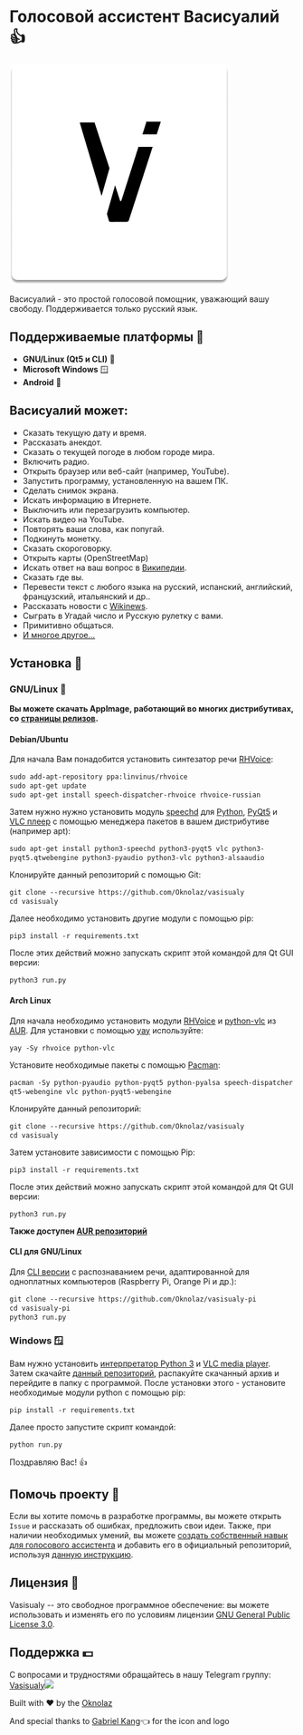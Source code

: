 # Голосовой ассистент Васисуалий :+1:
[<img src="vasisualy/assets/icons/white icon.png"></img>]()

Васисуалий - это простой голосовой помощник, уважающий вашу свободу. Поддерживается только русский язык.
## Поддерживаемые платформы :floppy_disk:
- **GNU/Linux (Qt5 и CLI)** :penguin:
- **Microsoft Windows** :window:
- **Android** :robot:
## Васисуалий может:
- Сказать текущую дату и время.
- Рассказать анекдот.
- Сказать о текущей погоде в любом городе мира.
- Включить радио.
- Открыть браузер или веб-сайт (например, YouTube).
- Запустить программу, установленную на вашем ПК.
- Сделать снимок экрана.
- Искать информацию в Итернете.
- Выключить или перезагрузить компьютер.
- Искать видео на YouTube.
- Повторять ваши слова, как попугай.
- Подкинуть монетку.
- Сказать скороговорку.
- Открыть карты (OpenStreetMap)
- Искать ответ на ваш вопрос в [Википедии](https://wikipedia.org).
- Сказать где вы.
- Перевести текст с любого языка на русский, испанский, английский, французский, итальянский и др..
- Рассказать новости с [Wikinews](https://wikinews.org/).
- Сыграть в Угадай число и Русскую рулетку с вами.
- Примитивно общаться.
- [И многое другое...](https://github.com/Oknolaz/vasisualy/wiki/%D0%92%D0%BE%D0%B7%D0%BC%D0%BE%D0%B6%D0%BD%D0%BE%D1%81%D1%82%D0%B8)

## Установка :dvd:
### GNU/Linux :penguin:
**Вы можете скачать AppImage, работающий во многих дистрибутивах, со [страницы релизов](https://github.com/Oknolaz/vasisualy/releases).**
#### Debian/Ubuntu
Для начала Вам понадобится установить синтезатор речи [RHVoice](https://github.com/Olga-Yakovleva/RHVoice/):
```
sudo add-apt-repository ppa:linvinus/rhvoice
sudo apt-get update
sudo apt-get install speech-dispatcher-rhvoice rhvoice-russian
```
Затем нужно нужно установить модуль [speechd](https://freebsoft.org/speechd) для [Python](https://python.org/), [PyQt5](https://riverbankcomputing.com/software/pyqt/) и [VLC плеер](https://videolan.org/) с помощью менеджера пакетов в вашем дистрибутиве (например apt):
```
sudo apt-get install python3-speechd python3-pyqt5 vlc python3-pyqt5.qtwebengine python3-pyaudio python3-vlc python3-alsaaudio
```
Клонируйте данный репозиторий с помощью Git:
```
git clone --recursive https://github.com/Oknolaz/vasisualy
cd vasisualy
```
Далее необходимо установить другие модули с помощью pip:
```
pip3 install -r requirements.txt
```
После этих действий можно запускать скрипт этой командой для Qt GUI версии:
```
python3 run.py
```

#### Arch Linux
Для начала необходимо установить модули [RHVoice](https://aur.archlinux.org/packages/rhvoice) и [python-vlc](https://aur.archlinux.org/packages/python-vlc/) из [AUR](https://aur.archlinux.org/). Для установки с помощью [yay](https://aur.archlinux.org/packages/yay/) используйте:
```
yay -Sy rhvoice python-vlc
```
Установите необходимые пакеты с помощью [Pacman](https://wiki.archlinux.org/index.php/Pacman_(%D0%A0%D1%83%D1%81%D1%81%D0%BA%D0%B8%D0%B9)):
```
pacman -Sy python-pyaudio python-pyqt5 python-pyalsa speech-dispatcher qt5-webengine vlc python-pyqt5-webengine
```
Клонируйте данный репозиторий:
```
git clone --recursive https://github.com/Oknolaz/vasisualy
cd vasisualy
```
Затем установите зависимости с помощью Pip:
```
pip3 install -r requirements.txt
```
После этих действий можно запускать скрипт этой командой для Qt GUI версии:
```
python3 run.py
```
**Также доступен [AUR репозиторий](https://aur.archlinux.org/packages/vasisualy-git/)**
#### CLI для GNU/Linux 
Для [CLI версии](https://github.com/Oknolaz/vasisualy-pi) с распознаванием речи, адаптированной для одноплатных компьютеров (Raspberry Pi, Orange Pi и др.):
```
git clone --recursive https://github.com/Oknolaz/vasisualy-pi
cd vasisualy-pi
python3 run.py
```
### Windows :window:
Вам нужно установить [интерпретатор Python 3](https://python.org) и [VLC media player](https://videolan.org/).
Затем скачайте [данный репозиторий](https://github.com/Oknolaz/vasisualy-windows/), распакуйте скачанный архив и перейдите в папку с программой.
После установки этого - установите необходимые модули python с помощью pip:
```
pip install -r requirements.txt
```
Далее просто запустите скрипт командой:
```
python run.py
```
Поздравляю Вас! :+1:

## Помочь проекту :hospital:
Если вы хотите помочь в разработке программы, вы можете открыть `Issue` и рассказать об ошибках, предложить свои идеи.
Также, при наличии необходимых умений, вы можете [создать собственный навык для голосового ассистента](https://github.com/Oknolaz/vasisualy/wiki/%D0%A1%D0%BE%D0%B7%D0%B4%D0%B0%D0%BD%D0%B8%D0%B5-%D1%81%D0%BE%D0%B1%D1%81%D1%82%D0%B2%D0%B5%D0%BD%D0%BD%D0%BE%D0%B3%D0%BE-%D0%BD%D0%B0%D0%B2%D1%8B%D0%BA%D0%B0) и добавить его в официальный репозиторий, используя [данную инструкцию](https://github.com/Oknolaz/vasisualy/wiki/%D0%A1%D0%BE%D0%B7%D0%B4%D0%B0%D0%BD%D0%B8%D0%B5-%D1%81%D0%BE%D0%B1%D1%81%D1%82%D0%B2%D0%B5%D0%BD%D0%BD%D0%BE%D0%B3%D0%BE-%D0%BD%D0%B0%D0%B2%D1%8B%D0%BA%D0%B0).

## Лицензия :book:
Vasisualy -- это свободное программное обеспечение: вы можете использовать и изменять его по условиям лицензии [GNU General Public License 3.0](https://www.gnu.org/licenses/gpl-3.0.en.html).

## Поддержка :dollar:
С вопросами и трудностями обращайтесь в нашу Telegram группу: [Vasisualy](https://t.me/vasisya)[<img src="https://upload.wikimedia.org/wikipedia/commons/8/82/Telegram_logo.svg" height="40px"></img>](https://t.me/vasisualy_voice_assistant)

Built with :heart: by the [Oknolaz](https://github.com/Oknolaz)

And special thanks to [Gabriel Kang](https://www.gabrielkang.com/):point_left: for the icon and logo
